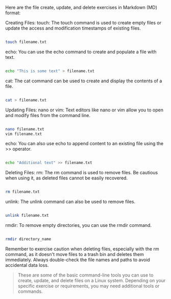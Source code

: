 Here are the file create, update, and delete exercises in Markdown (MD) format:

Creating Files:
touch: The touch command is used to create empty files or update the access and modification timestamps of existing files.

```sh

touch filename.txt
```

echo: You can use the echo command to create and populate a file with text.

```sh

echo "This is some text" > filename.txt
```
cat: The cat command can be used to create and display the contents of a file.

```sh

cat > filename.txt
```

Updating Files:
nano or vim: Text editors like nano or vim allow you to open and modify files from the command line.

```sh

nano filename.txt
vim filename.txt
```

echo: You can also use echo to append content to an existing file using the >> operator.

```sh

echo "Additional text" >> filename.txt
```

Deleting Files:
rm: The rm command is used to remove files. Be cautious when using it, as deleted files cannot be easily recovered.

```sh

rm filename.txt
```

unlink: The unlink command can also be used to remove files.

```sh

unlink filename.txt
```

rmdir: To remove empty directories, you can use the rmdir command.

```sh

rmdir directory_name
```

Remember to exercise caution when deleting files, especially with the rm command, as it doesn't move files to a trash bin and deletes them immediately. Always double-check the file names and paths to avoid accidental data loss.

> These are some of the basic command-line tools you can use to create, update, and delete files on a Linux system. Depending on your specific exercise or requirements, you may need additional tools or commands.
